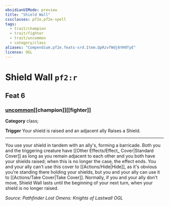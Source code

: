 ```yaml
---
obsidianUIMode: preview
title: "Shield Wall"
cssclasses: pf2e,pf2e-spell
tags:
  - trait/champion
  - trait/fighter
  - trait/uncommon
  - category/class
aliases: "Compendium.pf2e.feats-srd.Item.QpRzvfWdj6YH9TyE"
license: OGL
---
```

# Shield Wall `pf2:r`
## Feat 6
### [uncommon](uncommon "Uncommon Rarity Trait")[[champion]][[fighter]]

**Category** class; 




**Trigger** Your shield is raised and an adjacent ally Raises a Shield.

* * *

You use your shield in tandem with an ally's, forming a barricade. Both you and the triggering creature have [[Other Effects/Effect_ Cover|Standard Cover]] as long as you remain adjacent to each other and you both have your shields raised; when this is no longer the case, the effect ends. You and your ally can't use this cover to [[Actions/Hide|Hide]], as it's obvious you're standing there holding your shields, but you and your ally can use it to [[Actions/Take Cover|Take Cover]]. Normally, if you and your ally don't move, Shield Wall lasts until the beginning of your next turn, when your shield is no longer raised.

*Source: Pathfinder Lost Omens: Knights of Lastwall*
*OGL*